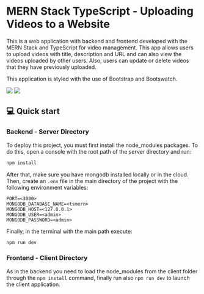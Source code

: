 # MERN Stack TypeScript - Uploading Videos to a Website

This is a web application with backend and frontend developed with the MERN Stack and TypeScript for video management. This app allows users to upload videos with title, description and URL and can also view the videos uploaded by other users. Also, users can update or delete videos that they have previously uploaded.

This application is styled with the use of Bootstrap and Bootswatch.

![](https://i.ibb.co/McYTh1j/mern-ts-video-management-home.png)
![](https://i.ibb.co/bQKdTrC/mern-ts-video-management-edit.png)

## 💻 Quick start

### Backend - Server Directory

To deploy this project, you must first install the node_modules packages. To do this, open a console with the root path of the server directory and run:

```bash
npm install
```

After that, make sure you have mongodb installed locally or in the cloud. Then, create an `.env` file in the main directory of the project with the following environment variables:

    PORT=<3000>
    MONGODB_DATABASE_NAME=<tsmern>
    MONGODB_HOST=<127.0.0.1>
    MONGODB_USER=<admin>
    MONGODB_PASSWORD=<admin>

Finally, in the terminal with the main path execute:

```bash
npm run dev
```

### Frontend - Client Directory

As in the backend you need to load the node_modules from the client folder through the `npm install` command, finally run also `npm run dev` to launch the client application.
